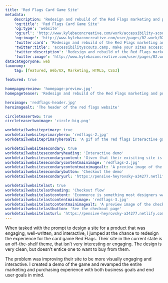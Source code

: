 ```yaml
---
title: 'Red Flags Card Game Site'
metadata:
    description: 'Redesign and rebuild of the Red Flags marketing and purchase site'
    'og:title': 'Red Flags Card Game Site'
    'og:type': 'website'
    'og:url': 'http://www.kylebaconcreative.com/work/accessibility-scouts-camp/'
    'og:image': 'http://www.kylebaconcreative.com/user/pages/02.work/02.red-flags/homepage-preview.jpg'
    'twitter:card': 'Redesign and rebuild of the Red Flags marketing and purchase site'
    'twitter:title': 'accessibilityscouts.camp, make your sites accessible'
    'twitter:description': 'Redesign and rebuild of the Red Flags marketing and purchase site'
    'twitter:image': 'http://www.kylebaconcreative.com/user/pages/02.work/02.red-flags/homepage-preview.jpg'
datacategoryone: web
taxonomy:
    tag: [featured, Web/UX, Marketing, HTML5, CSS3]

featured: true

homepagepreview: 'homepage-preview.jpg'
homepageteaser: 'Redesign and rebuild of the Red Flags marketing and purchase site. Breathing personaility into a personable game.'

heroimage: 'redflags-header.jpg'
heroimagealt: 'The header of the red flags website'

circleteasertwo: true
circleteasertwoimage: 'circle-big.png'

workdetailwebsiteprimary: true
workdetailwebsiteprimaryhero: 'redflags-2.jpg'
workdetailwebsiteprimaryheroalt: 'A gif of the red flags interactive game.'

workdetailwebsitesecondary: true
workdetailwebsitesecondaryheading: 'Interactive demo'
workdetailwebsitesecondarycontent: 'Given that their exisiting site is basically an off-the-shelf theme, the Red Flags site doesn’t have much interaction or personaility to it. One of solutions to the problem was to build a proof of concept game that could be integrated in, to add a fun and engaging way to learn the game and prompt the user to purchase a copy.'
workdetailwebsitesecondarycontentmainimage: 'redflags-2.jpg'
workdetailwebsitesecondarycontentmainimagealt: 'A preview image of the game demo'
workdetailwebsitesecondarybutton: 'Checkout the demo'
workdetailwebsitesecondaryurl: 'https://pensive-heyrovsky-a34277.netlify.com/#play'

workdetailwebsitelast: true
workdetailwebsitelastheading: 'Checkout flow'
workdetailwebsitelastcontent: 'Ecommerce is something most designers want to avoid, but having a tight UX pass off is very important and should be considered. The easier one can make it to buy a product, the better for the business and the end user.'
workdetailwebsitelastcontentmainimage: 'redflags-3.jpg'
workdetailwebsitelastcontentmainimagealt: 'A preview image of the checkout flow.'
workdetailwebsitelastbutton: 'See the checkout page'
workdetailwebsitelasturl: 'https://pensive-heyrovsky-a34277.netlify.com/checkout.html'
---
```

When tasked with the prompt to design a site for a product that was engaging, well-written, and interactive, I jumped at the chance to redesign the experience for the card game Red Flags. Their site in the current state is an off-the-shelf theme, that isn’t very interesting or engaging. The design is very clean, but doesn’t entice one to want to buy from them.

The problem was improving their site to be more visually engaging and interactive. I created a demo of the game and revamped the entire marketing and purchasing experience with both business goals and end user goals in mind.
